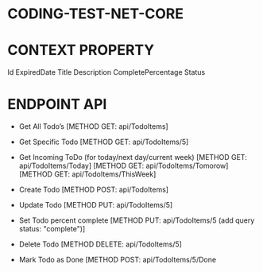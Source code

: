 # CODING-TEST-NET-CORE

# CONTEXT PROPERTY

Id 
ExpiredDate 
Title 
Description 
CompletePercentage 
Status 

# ENDPOINT API

- Get All Todo’s
[METHOD GET: api/TodoItems]

- Get Specific Todo
[METHOD GET: api/TodoItems/5]

- Get Incoming ToDo (for today/next day/current week)
[METHOD GET: api/TodoItems/Today]
[METHOD GET: api/TodoItems/Tomorow]
[METHOD GET: api/TodoItems/ThisWeek]

- Create Todo
[METHOD POST: api/TodoItems]

- Update Todo
[METHOD PUT: api/TodoItems/5]

- Set Todo percent complete
[METHOD PUT: api/TodoItems/5
(add query status: "complete")]

- Delete Todo
[METHOD DELETE: api/TodoItems/5]

- Mark Todo as Done
[METHOD POST: api/TodoItems/5/Done
